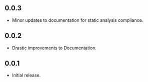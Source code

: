 ## 0.0.3

* Minor updates to documentation for static analysis compliance.

## 0.0.2

* Drastic improvements to Documentation.


## 0.0.1

*  Initial release.
